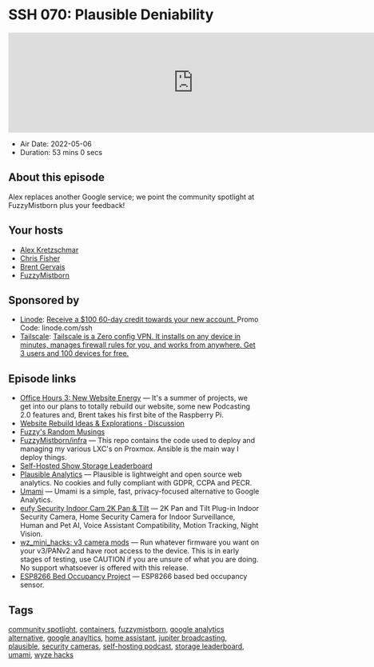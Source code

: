 # SSH 070: Plausible Deniability

<iframe src="https://player.fireside.fm/v2/dUlrHQih+uO_WOfMJ?theme=dark" width="740" height="200" frameborder="0" scrolling="no"></iframe>

* Air Date: 2022-05-06
* Duration: 53 mins 0 secs

## About this episode

Alex replaces another Google service; we point the community spotlight at FuzzyMistborn plus your feedback!

## Your hosts
* [Alex Kretzschmar](https://selfhosted.show/hosts/alexktz)
* [Chris Fisher](https://selfhosted.show/hosts/chrislas)
* [Brent Gervais](https://selfhosted.show/guests/brentgervais)
* [FuzzyMistborn](https://selfhosted.show/guests/fuzzy)

## Sponsored by

  * [Linode](https://linode.com/ssh): [Receive a $100 60-day credit towards your new account. ](https://linode.com/ssh) Promo Code: linode.com/ssh
  * [Tailscale](http://tailscale.com/selfhosted): [Tailscale is a Zero config VPN. It installs on any device in minutes, manages firewall rules for you, and works from anywhere. Get 3 users and 100 devices for free. ](http://tailscale.com/selfhosted)



## Episode links

  * [Office Hours 3: New Website Energy](https://www.officehours.hair/3 "Office Hours 3: New Website Energy") — It's a summer of projects, we get into our plans to totally rebuild our website, some new Podcasting 2.0 features and, Brent takes his first bite of the Raspberry Pi.
  * [Website Rebuild Ideas & Explorations · Discussion](https://github.com/JupiterBroadcasting/jupiterbroadcasting.com/discussions/8 "Website Rebuild Ideas & Explorations · Discussion")
  * [Fuzzy's Random Musings](https://blog.fuzzymistborn.com/ "Fuzzy's Random Musings")
  * [FuzzyMistborn/infra](https://github.com/FuzzyMistborn/infra "FuzzyMistborn/infra") — This repo contains the code used to deploy and managing my various LXC's on Proxmox. Ansible is the main way I deploy things.
  * [Self-Hosted Show Storage Leaderboard](https://wiki.selfhosted.show/#ssh-storage-leaderboard "Self-Hosted Show Storage Leaderboard")
  * [Plausible Analytics](https://plausible.io/ "Plausible Analytics") — Plausible is lightweight and open source web analytics. No cookies and fully compliant with GDPR, CCPA and PECR.
  * [Umami](https://github.com/mikecao/umami "Umami") — Umami is a simple, fast, privacy-focused alternative to Google Analytics. 
  * [eufy Security Indoor Cam 2K Pan & Tilt](https://us.eufylife.com/products/t8410121 "eufy Security Indoor Cam 2K Pan & Tilt") — 2K Pan and Tilt Plug-in Indoor Security Camera, Home Security Camera for Indoor Surveillance, Human and Pet AI, Voice Assistant Compatibility, Motion Tracking, Night Vision.
  * [wz_mini_hacks: v3 camera mods](https://github.com/gtxaspec/wz_mini_hacks "wz_mini_hacks: v3 camera mods") — Run whatever firmware you want on your v3/PANv2 and have root access to the device. This is in early stages of testing, use CAUTION if you are unsure of what you are doing. No support whatsoever is offered with this release. 
  * [ESP8266 Bed Occupancy Project](https://blog.fuzzymistborn.com/esp8266-projects/ "ESP8266 Bed Occupancy Project") — ESP8266 based bed occupancy sensor.



## Tags

[community spotlight](https://selfhosted.show/tags/community%20spotlight), [containers](https://selfhosted.show/tags/containers), [fuzzymistborn](https://selfhosted.show/tags/fuzzymistborn), [google analytics alternative](https://selfhosted.show/tags/google%20analytics%20alternative), [google anayltics](https://selfhosted.show/tags/google%20anayltics), [home assistant](https://selfhosted.show/tags/home%20assistant), [jupiter broadcasting](https://selfhosted.show/tags/jupiter%20broadcasting), [plausible](https://selfhosted.show/tags/plausible), [security cameras](https://selfhosted.show/tags/security%20cameras), [self-hosting podcast](https://selfhosted.show/tags/self-hosting%20podcast), [storage leaderboard](https://selfhosted.show/tags/storage%20leaderboard), [umami](https://selfhosted.show/tags/umami), [wyze hacks](https://selfhosted.show/tags/wyze%20hacks)